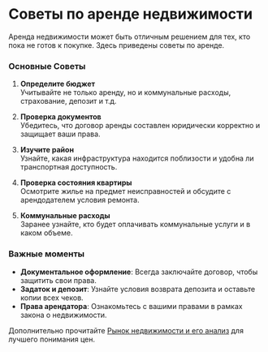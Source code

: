 # Советы по аренде недвижимости

Аренда недвижимости может быть отличным решением для тех, кто пока не готов к покупке. Здесь приведены советы по аренде.

### Основные Советы

1. **Определите бюджет**  
   Учитывайте не только аренду, но и коммунальные расходы, страхование, депозит и т.д.

2. **Проверка документов**  
   Убедитесь, что договор аренды составлен юридически корректно и защищает ваши права.

3. **Изучите район**  
   Узнайте, какая инфраструктура находится поблизости и удобна ли транспортная доступность.

4. **Проверка состояния квартиры**  
   Осмотрите жилье на предмет неисправностей и обсудите с арендодателем условия ремонта.

5. **Коммунальные расходы**  
   Заранее узнайте, кто будет оплачивать коммунальные услуги и в каком объеме.

### Важные моменты

- **Документальное оформление**: Всегда заключайте договор, чтобы защитить свои права.
- **Задаток и депозит**: Узнайте условия возврата депозита и оставьте копии всех чеков.
- **Права арендатора**: Ознакомьтесь с вашими правами в рамках закона о недвижимости.

Дополнительно прочитайте [Рынок недвижимости и его анализ](MarketAnalysis.md) для лучшего понимания цен.
